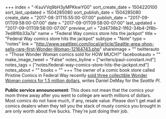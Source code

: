 +++
index = "-KsuVVq9bH3yMPKkwYG0"
sort_create_date = 1504220100
sort_last_updated = 1504285080
sort_publish_date = 1504285080
create_date = "2017-08-31T15:55:00-07:00"
publish_date = "2017-09-01T09:58:00-07:00"
date = "2017-09-01T09:58:00-07:00"
last_updated = "2017-09-01T09:58:00-07:00"
preview_url = "2d4736b2-1f62-34b4-2f8b-7ed8f6b33a7a"
name = "Federal Way comics store hits the jackpot"
title = "Federal Way comics store hits the jackpot"
subtype = "Note"
type = "notes"
link = "http://www.seattlepi.com/local/article/Seattle-area-shop-sells-rare-first-Wonder-Woman-12164743.php"
shareimage = ""
twitterauto = "Those Wonder Woman comics sold for HOW MUCH?"
facebookauto = ""
make_image_tweet = "False"
notes_byline = ["writers/paul-constant.md"]
notes_tags = ["notes/federal-way-comics-store-hits-the-jackpot.md"]
notes_about = ""
books = ""
+++
The owner of a comic book store called Pristine Comics in Federal Way recently [sold three collectible Wonder Woman comics for 1.5 million dollars](http://www.seattlepi.com/local/article/Seattle-area-shop-sells-rare-first-Wonder-Woman-12164743.php), writes Daniel DeMay for the *Seattle PI*. 

**Public service announcement**: This does not mean that the comics your mom threw away after you went to college are worth millions of dollars. Most comics do not have much, if any, resale value. Please don't get mad at comics dealers when they tell you the stack of musty comics you brought in are only worth about five bucks. They're just doing their job.